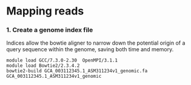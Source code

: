 # Mapping reads
   
   
### 1. Create a genome index file
 Indices allow the bowtie aligner to narrow down the potential origin of a query sequence within the genome, saving both time and memory.

```
module load GCC/7.3.0-2.30  OpenMPI/3.1.1
module load Bowtie2/2.3.4.2
bowtie2-build GCA_003112345.1_ASM311234v1_genomic.fa GCA_003112345.1_ASM311234v1_genomic

```

